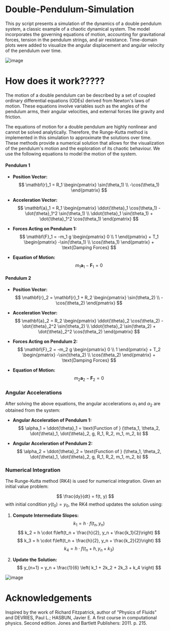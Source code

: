 # Double-Pendulum-Simulation

This py script presents a simulation of the dynamics of a double pendulum system, a classic example of a chaotic dynamical system. The model incorporates the governing equations of motion, accounting for gravitational forces, tension in the pendulum strings, and air resistance. Time-domain plots were added to visualize the angular displacement and angular velocity of the pendulum over time.

![image](https://github.com/user-attachments/assets/2aad7606-b94a-4216-86a4-0ff245c3267f)


# How does it work?????

The motion of a double pendulum can be described by a set of coupled ordinary differential equations (ODEs) derived from Newton's laws of motion. These equations involve variables such as the angles of the pendulum arms, their angular velocities, and external forces like gravity and friction.

The equations of motion for a double pendulum are highly nonlinear and cannot be solved analytically. Therefore, the Runge-Kutta method is implemented in this simulation to approximate the solutions over time. These methods provide a numerical solution that allows for the visualization of the pendulum's motion and the exploration of its chaotic behaviour. We use the following equations to model the motion of the system.

#### Pendulum 1

- **Position Vector:**
  $$
  \mathbf{r}_1 = R_1 \begin{pmatrix}
  \sin(\theta_1) \\
  -\cos(\theta_1)
  \end{pmatrix}
  $$

- **Acceleration Vector:**
  $$
  \mathbf{a}_1 = R_1 \begin{pmatrix}
  \ddot{\theta}_1 \cos(\theta_1) - \dot{\theta}_1^2 \sin(\theta_1) \\
  \ddot{\theta}_1 \sin(\theta_1) + \dot{\theta}_1^2 \cos(\theta_1)
  \end{pmatrix}
  $$

- **Forces Acting on Pendulum 1:**
  $$
  \mathbf{F}_1 = -m_1 g \begin{pmatrix}
  0 \\
  1
  \end{pmatrix} + T_1 \begin{pmatrix}
  -\sin(\theta_1) \\
  \cos(\theta_1)
  \end{pmatrix} + \text{Damping Forces}
  $$

- **Equation of Motion:**
  $$
  m_1 \mathbf{a}_1 - \mathbf{F}_1 = 0
  $$

#### Pendulum 2

- **Position Vector:**
  $$
  \mathbf{r}_2 = \mathbf{r}_1 + R_2 \begin{pmatrix}
  \sin(\theta_2) \\
  -\cos(\theta_2)
  \end{pmatrix}
  $$

- **Acceleration Vector:**
  $$
  \mathbf{a}_2 = R_2 \begin{pmatrix}
  \ddot{\theta}_2 \cos(\theta_2) - \dot{\theta}_2^2 \sin(\theta_2) \\
  \ddot{\theta}_2 \sin(\theta_2) + \dot{\theta}_2^2 \cos(\theta_2)
  \end{pmatrix}
  $$

- **Forces Acting on Pendulum 2:**
  $$
  \mathbf{F}_2 = -m_2 g \begin{pmatrix}
  0 \\
  1
  \end{pmatrix} + T_2 \begin{pmatrix}
  -\sin(\theta_2) \\
  \cos(\theta_2)
  \end{pmatrix} + \text{Damping Forces}
  $$

- **Equation of Motion:**
  $$
  m_2 \mathbf{a}_2 - \mathbf{F}_2 = 0
  $$

### Angular Accelerations

After solving the above equations, the angular accelerations $\alpha_1$ and $\alpha_2$ are obtained from the system:

- **Angular Acceleration of Pendulum 1:**
  $$
  \alpha_1 = \ddot{\theta}_1 = \text{Function of } (\theta_1, \theta_2, \dot{\theta}_1, \dot{\theta}_2, g, R_1, R_2, m_1, m_2, b)
  $$

- **Angular Acceleration of Pendulum 2:**
  $$
  \alpha_2 = \ddot{\theta}_2 = \text{Function of } (\theta_1, \theta_2, \dot{\theta}_1, \dot{\theta}_2, g, R_1, R_2, m_1, m_2, b)
  $$

### Numerical Integration

The Runge-Kutta method (RK4) is used for numerical integration. Given an initial value problem:

$$
\frac{dy}{dt} = f(t, y)
$$
with initial condition $y(t_0) = y_0$, the RK4 method updates the solution using:

1. **Compute Intermediate Slopes:**
   $$
   k_1 = h \cdot f(t_n, y_n)
   $$
   $$
   k_2 = h \cdot f\left(t_n + \frac{h}{2}, y_n + \frac{k_1}{2}\right)
   $$
   $$
   k_3 = h \cdot f\left(t_n + \frac{h}{2}, y_n + \frac{k_2}{2}\right)
   $$
   $$
   k_4 = h \cdot f(t_n + h, y_n + k_3)
   $$

2. **Update the Solution:**
   $$
   y_{n+1} = y_n + \frac{1}{6} \left( k_1 + 2k_2 + 2k_3 + k_4 \right)
   $$

![image](https://github.com/user-attachments/assets/f4e71374-3d1b-4258-893c-2ffffdef8933)


# Acknowledgements
Inspired by the work of Richard Fitzpatrick, author of "Physics of Fluids" and DEVRIES, Paul L.; HASBUN, Javier E. A first course in computational physics. Second edition. Jones and Bartlett Publishers: 2011. p. 215.




